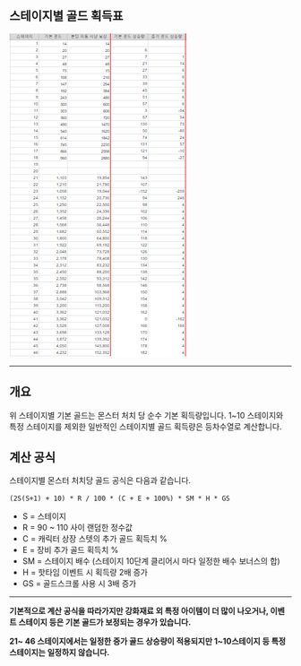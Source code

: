 ## 스테이지별 골드 획득표

![image](image/stageGold.png)
***

## 개요
위 스테이지별 기본 골드는 몬스터 처치 당 순수 기본 획득량입니다.
1~10 스테이지와 특정 스테이지를 제외한 일반적인 스테이지별 골드 획득량은 등차수열로 계산합니다.


## 계산 공식
스테이지별 몬스터 처치당 골드 공식은 다음과 같습니다.
```
(2S(S+1) + 10) * R / 100 * (C + E + 100%) * SM * H * GS
```

* S = 스테이지
* R = 90 ~ 110 사이 랜덤한 정수값
* C = 캐릭터 상장 스텟의 추가 골드 획득치 %
* E = 장비 추가 골드 획득치 %
* SM = 스테이지 배수 (스테이지 10단계 클리어시 마다 일정한 배수 보너스의 합)
* H = 핫타임 이벤트 시 획득량 2배 증가
* GS = 골드스크롤 사용 시 3배 증가

***

**기본적으로 계산 공식을 따라가지만 강화재료 외 특정 아이템이 더 많이 나오거나, 이벤트 스테이지 등은 기본 골드가 보정되는 경우가 있습니다.**

**21~ 46 스테이지에서는 일정한 증가 골드 상승량이 적용되지만 1~10스테이지 등 특정 스테이지는 일정하지 않습니다.**
